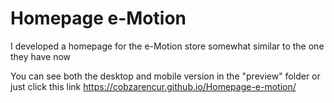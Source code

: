 # Homepage e-Motion

I developed a homepage for the e-Motion store somewhat similar to the one they have now

You can see both the desktop and mobile version in the "preview" folder or just click this link 
https://cobzarencur.github.io/Homepage-e-motion/
